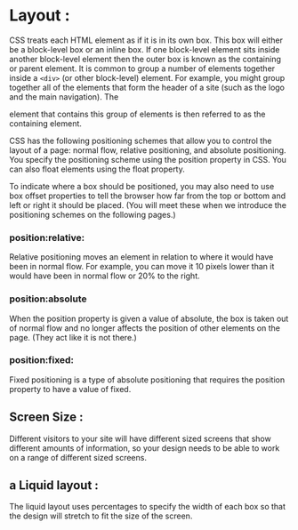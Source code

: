 # Layout :

CSS treats each HTML element as if it is in its own box. This box will either be a block-level box or an inline box.
If one block-level element sits inside another block-level element then the outer box is known as the containing or parent element.
It is common to group a number of elements together inside a `<div>` (or other block-level) element. For example, you might group together all of the elements that form the header of a site (such as the logo and the main navigation). The <div> element that contains this group of elements is then referred to as the containing element.


CSS has the following positioning schemes that allow you to control the layout of a page: normal flow, relative positioning, and absolute positioning. You specify the positioning scheme using the position property in CSS. You can also float elements using the float property.

To indicate where a box should be positioned, you may also need to use box offset properties to tell the browser how far from the top or bottom and left or right it should be placed. (You will meet these when we introduce the positioning schemes on the following pages.)

### position:relative:

Relative positioning moves an element in relation to where it would have been in normal flow.
For example, you can move it 10 pixels lower than it would have been in normal flow or 20% to the right.


### position:absolute

When the position property is given a value of absolute, the box is taken out of normal flow and no longer affects the position of other elements on the page. (They act like it is not there.) 

### position:fixed:

Fixed positioning is a type of absolute positioning that requires the position property to have a value of fixed.

## Screen Size :

Different visitors to your site will have different sized screens that show different amounts of information, so your design needs to be able to work on a range of different sized screens.

## a Liquid layout :

The liquid layout uses percentages to specify the width of each box so that the design will stretch to fit the size of the screen.
